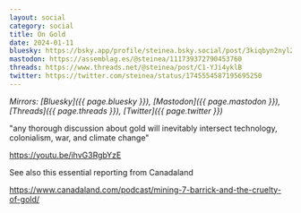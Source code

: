 ```yaml
---
layout: social
category: social
title: On Gold
date: 2024-01-11
bluesky: https://bsky.app/profile/steinea.bsky.social/post/3kiqbyn2nyl2a
mastodon: https://assemblag.es/@steinea/111739372790453760
threads: https://www.threads.net/@steinea/post/C1-YJi4yklB
twitter: https://twitter.com/steinea/status/1745554587195695250
---
```


*Mirrors: [Bluesky]({{ page.bluesky }}), [Mastodon]({{ page.mastodon }}), [Threads]({{ page.threads }}), [Twitter]({{ page.twitter }})*

"any thorough discussion about gold will inevitably intersect technology, colonialism, war, and climate change"

<https://youtu.be/ihvG3RgbYzE>

See also this essential reporting from Canadaland

<https://www.canadaland.com/podcast/mining-7-barrick-and-the-cruelty-of-gold/>
